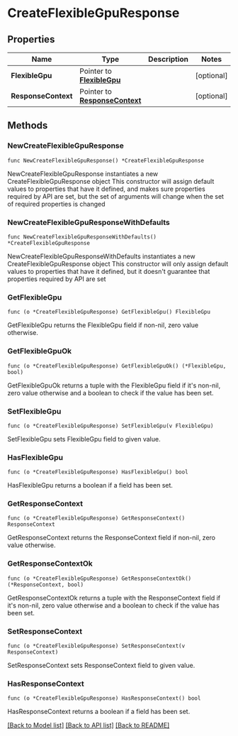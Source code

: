 # CreateFlexibleGpuResponse

## Properties

Name | Type | Description | Notes
------------ | ------------- | ------------- | -------------
**FlexibleGpu** | Pointer to [**FlexibleGpu**](FlexibleGpu.md) |  | [optional] 
**ResponseContext** | Pointer to [**ResponseContext**](ResponseContext.md) |  | [optional] 

## Methods

### NewCreateFlexibleGpuResponse

`func NewCreateFlexibleGpuResponse() *CreateFlexibleGpuResponse`

NewCreateFlexibleGpuResponse instantiates a new CreateFlexibleGpuResponse object
This constructor will assign default values to properties that have it defined,
and makes sure properties required by API are set, but the set of arguments
will change when the set of required properties is changed

### NewCreateFlexibleGpuResponseWithDefaults

`func NewCreateFlexibleGpuResponseWithDefaults() *CreateFlexibleGpuResponse`

NewCreateFlexibleGpuResponseWithDefaults instantiates a new CreateFlexibleGpuResponse object
This constructor will only assign default values to properties that have it defined,
but it doesn't guarantee that properties required by API are set

### GetFlexibleGpu

`func (o *CreateFlexibleGpuResponse) GetFlexibleGpu() FlexibleGpu`

GetFlexibleGpu returns the FlexibleGpu field if non-nil, zero value otherwise.

### GetFlexibleGpuOk

`func (o *CreateFlexibleGpuResponse) GetFlexibleGpuOk() (*FlexibleGpu, bool)`

GetFlexibleGpuOk returns a tuple with the FlexibleGpu field if it's non-nil, zero value otherwise
and a boolean to check if the value has been set.

### SetFlexibleGpu

`func (o *CreateFlexibleGpuResponse) SetFlexibleGpu(v FlexibleGpu)`

SetFlexibleGpu sets FlexibleGpu field to given value.

### HasFlexibleGpu

`func (o *CreateFlexibleGpuResponse) HasFlexibleGpu() bool`

HasFlexibleGpu returns a boolean if a field has been set.

### GetResponseContext

`func (o *CreateFlexibleGpuResponse) GetResponseContext() ResponseContext`

GetResponseContext returns the ResponseContext field if non-nil, zero value otherwise.

### GetResponseContextOk

`func (o *CreateFlexibleGpuResponse) GetResponseContextOk() (*ResponseContext, bool)`

GetResponseContextOk returns a tuple with the ResponseContext field if it's non-nil, zero value otherwise
and a boolean to check if the value has been set.

### SetResponseContext

`func (o *CreateFlexibleGpuResponse) SetResponseContext(v ResponseContext)`

SetResponseContext sets ResponseContext field to given value.

### HasResponseContext

`func (o *CreateFlexibleGpuResponse) HasResponseContext() bool`

HasResponseContext returns a boolean if a field has been set.


[[Back to Model list]](../README.md#documentation-for-models) [[Back to API list]](../README.md#documentation-for-api-endpoints) [[Back to README]](../README.md)


